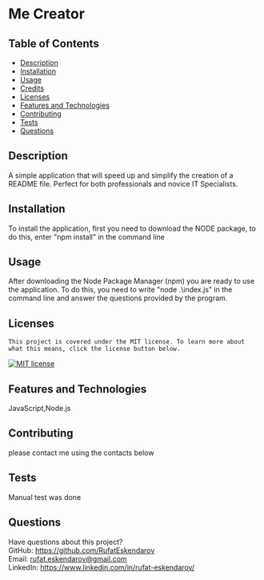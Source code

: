 
  # Me Creator
  
  ## Table of Contents
   * [Description](#description)
   * [Installation](#installation)
   * [Usage](#usage)
   * [Credits](#credits)
   * [Licenses](#licenses)
   * [Features and Technologies](#features)
   * [Contributing](#contributing)
   * [Tests](#tests)
   * [Questions](#questions)

  ## Description
   A simple application that will speed up and simplify the creation of a README file. Perfect for both professionals and novice IT Specialists.
  ## Installation
   To install the application, first you need to download the NODE package, to do this, enter "npm install" in the command line
  ## Usage
   After downloading the Node Package Manager (npm) you are ready to use the application. To do this, you need to write "node .\index.js" in the command line and answer the questions provided by the program.
  
  ## Licenses
    This project is covered under the MIT license. To learn more about what this means, click the license button below.
   [![MIT license](https://img.shields.io/badge/License-MIT-blue.svg)](https://lbesson.mit-license.org/)
  ## Features and Technologies
   JavaScript,Node.js
  ## Contributing
   please contact me using the contacts below
  ## Tests
   Manual test was done
  ## Questions
   Have questions about this project?  
   GitHub: https://github.com/RufatEskendarov   
   Email: rufat.eskendarov@gmail.com  
   LinkedIn: https://www.linkedin.com/in/rufat-eskendarov/

